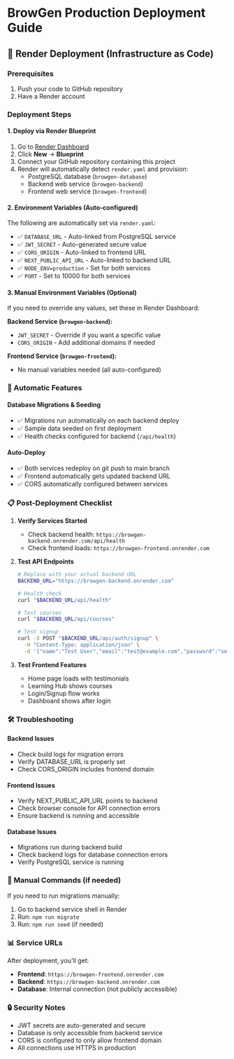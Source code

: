 # BrowGen Production Deployment Guide

## 🚀 Render Deployment (Infrastructure as Code)

### Prerequisites
1. Push your code to GitHub repository
2. Have a Render account

### Deployment Steps

#### 1. Deploy via Render Blueprint
1. Go to [Render Dashboard](https://dashboard.render.com/)
2. Click **New** → **Blueprint**
3. Connect your GitHub repository containing this project
4. Render will automatically detect `render.yaml` and provision:
   - PostgreSQL database (`browgen-database`)
   - Backend web service (`browgen-backend`)
   - Frontend web service (`browgen-frontend`)

#### 2. Environment Variables (Auto-configured)
The following are automatically set via `render.yaml`:
- ✅ `DATABASE_URL` - Auto-linked from PostgreSQL service
- ✅ `JWT_SECRET` - Auto-generated secure value
- ✅ `CORS_ORIGIN` - Auto-linked to frontend URL
- ✅ `NEXT_PUBLIC_API_URL` - Auto-linked to backend URL
- ✅ `NODE_ENV=production` - Set for both services
- ✅ `PORT` - Set to 10000 for both services

#### 3. Manual Environment Variables (Optional)
If you need to override any values, set these in Render Dashboard:

**Backend Service (`browgen-backend`):**
- `JWT_SECRET` - Override if you want a specific value
- `CORS_ORIGIN` - Add additional domains if needed

**Frontend Service (`browgen-frontend`):**
- No manual variables needed (all auto-configured)

### 🔄 Automatic Features

#### Database Migrations & Seeding
- ✅ Migrations run automatically on each backend deploy
- ✅ Sample data seeded on first deployment
- ✅ Health checks configured for backend (`/api/health`)

#### Auto-Deploy
- ✅ Both services redeploy on git push to main branch
- ✅ Frontend automatically gets updated backend URL
- ✅ CORS automatically configured between services

### 📋 Post-Deployment Checklist

1. **Verify Services Started**
   - Check backend health: `https://browgen-backend.onrender.com/api/health`
   - Check frontend loads: `https://browgen-frontend.onrender.com`

2. **Test API Endpoints**
   ```bash
   # Replace with your actual backend URL
   BACKEND_URL="https://browgen-backend.onrender.com"
   
   # Health check
   curl "$BACKEND_URL/api/health"
   
   # Test courses
   curl "$BACKEND_URL/api/courses"
   
   # Test signup
   curl -X POST "$BACKEND_URL/api/auth/signup" \
     -H "Content-Type: application/json" \
     -d '{"name":"Test User","email":"test@example.com","password":"secret123"}'
   ```

3. **Test Frontend Features**
   - Home page loads with testimonials
   - Learning Hub shows courses
   - Login/Signup flow works
   - Dashboard shows after login

### 🛠 Troubleshooting

#### Backend Issues
- Check build logs for migration errors
- Verify DATABASE_URL is properly set
- Check CORS_ORIGIN includes frontend domain

#### Frontend Issues
- Verify NEXT_PUBLIC_API_URL points to backend
- Check browser console for API connection errors
- Ensure backend is running and accessible

#### Database Issues
- Migrations run during backend build
- Check backend logs for database connection errors
- Verify PostgreSQL service is running

### 🔧 Manual Commands (if needed)

If you need to run migrations manually:
1. Go to backend service shell in Render
2. Run: `npm run migrate`
3. Run: `npm run seed` (if needed)

### 📊 Service URLs
After deployment, you'll get:
- **Frontend**: `https://browgen-frontend.onrender.com`
- **Backend**: `https://browgen-backend.onrender.com`
- **Database**: Internal connection (not publicly accessible)

### 🔒 Security Notes
- JWT secrets are auto-generated and secure
- Database is only accessible from backend service
- CORS is configured to only allow frontend domain
- All connections use HTTPS in production
